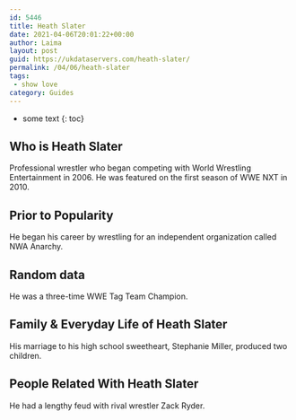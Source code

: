 ```yaml
---
id: 5446
title: Heath Slater
date: 2021-04-06T20:01:22+00:00
author: Laima
layout: post
guid: https://ukdataservers.com/heath-slater/
permalink: /04/06/heath-slater
tags:
 - show love
category: Guides
---
```


* some text
{: toc}


## Who is Heath Slater
                  
                  
                  
Professional wrestler who began competing with World Wrestling Entertainment in 2006. He was featured on the first season of WWE NXT in 2010.
                  
              
            
              
            
                
                
                
## Prior to Popularity
                  
                  
                  
He began his career by wrestling for an independent organization called NWA Anarchy.
                  
              
            
              
            
                
                
                
## Random data
                  
                  
                  
He was a three-time WWE Tag Team Champion.
                  
              
            
              
            
                
                
                
## Family & Everyday Life of Heath Slater
                  
                  
                  
His marriage to his high school sweetheart, Stephanie Miller, produced two children.
                  
              
            
              
            
                
                
                
## People Related With Heath Slater
                  
                  
                  
He had a lengthy feud with rival wrestler Zack Ryder.
                  
              
            
              
            
                
              
            
              
              
            
            
              
            
          
          
          